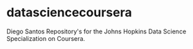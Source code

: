 # datasciencecoursera
Diego Santos Repository's for the Johns Hopkins Data Science Specialization on Coursera.
